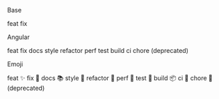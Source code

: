 
Base

feat
fix

Angular

feat
fix
docs
style
refactor
perf
test
build
ci
chore (deprecated)

Emoji

feat :sparkles:
fix :bug:
docs :books:
style :gem:
refactor :hammer:
perf :rocket:
test :rotating_light:
build :package:
ci :construction_worker:
chore :wrench: (deprecated)
